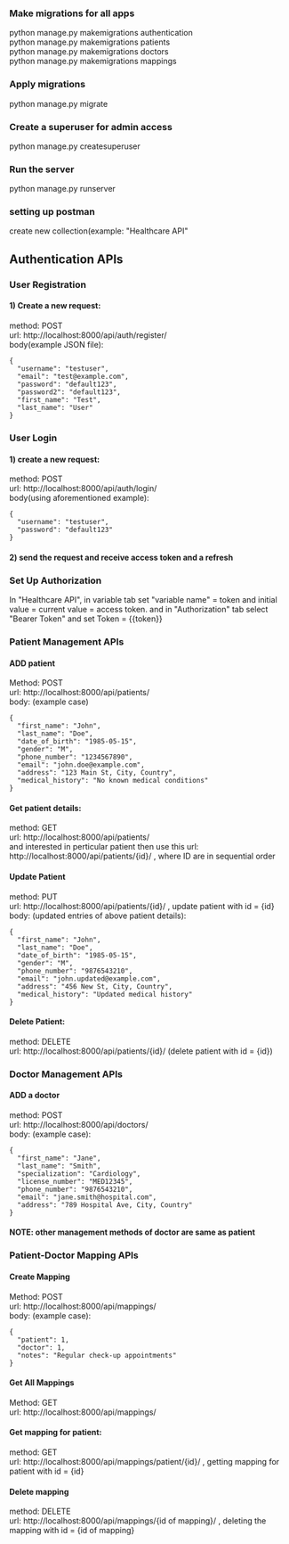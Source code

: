 
### Make migrations for all apps
python manage.py makemigrations authentication <br>
python manage.py makemigrations patients <br>
python manage.py makemigrations doctors <br>
python manage.py makemigrations mappings <br>

### Apply migrations
python manage.py migrate

### Create a superuser for admin access
python manage.py createsuperuser

### Run the server
python manage.py runserver <br>

### setting up postman
create new collection(example: "Healthcare API"
## Authentication APIs
### User Registration
#### 1) Create a new request:
method: POST <br>
url: http://localhost:8000/api/auth/register/ <br>
body(example JSON file):
```
{
  "username": "testuser",
  "email": "test@example.com",
  "password": "default123",
  "password2": "default123",
  "first_name": "Test",
  "last_name": "User"
}
```

### User Login
#### 1) create a new request:
method: POST <br>
url: http://localhost:8000/api/auth/login/ <br>
body(using aforementioned example): <br>
```
{
  "username": "testuser",
  "password": "default123"
}
```
#### 2) send the request and receive access token and a refresh
###  Set Up Authorization
In "Healthcare API", in variable tab set "variable name" = token and initial value = current value = access token. and in "Authorization" tab select "Bearer Token" and set Token = {{token}}

### Patient Management APIs
#### ADD patient
Method: POST <br>
url: http://localhost:8000/api/patients/ <br>
body: (example case) <br>
```
{
  "first_name": "John",
  "last_name": "Doe",
  "date_of_birth": "1985-05-15",
  "gender": "M",
  "phone_number": "1234567890",
  "email": "john.doe@example.com",
  "address": "123 Main St, City, Country",
  "medical_history": "No known medical conditions"
}
```
#### Get patient details:
method: GET <br>
url: http://localhost:8000/api/patients/ <br>
and interested in perticular patient then use this url: http://localhost:8000/api/patients/{id}/ , where ID are in sequential order
#### Update Patient
method: PUT <br>
url: http://localhost:8000/api/patients/{id}/ , update patient with id = {id} <br>
body: (updated entries of above patient details):
```
{
  "first_name": "John",
  "last_name": "Doe",
  "date_of_birth": "1985-05-15",
  "gender": "M",
  "phone_number": "9876543210",
  "email": "john.updated@example.com",
  "address": "456 New St, City, Country",
  "medical_history": "Updated medical history"
}
```

#### Delete Patient:
method: DELETE <br>
url: http://localhost:8000/api/patients/{id}/ (delete patient with id = {id}) <br>

### Doctor Management APIs
#### ADD a doctor
method: POST <br>
url: http://localhost:8000/api/doctors/ <br>
body: (example case):
```
{
  "first_name": "Jane",
  "last_name": "Smith",
  "specialization": "Cardiology",
  "license_number": "MED12345",
  "phone_number": "9876543210",
  "email": "jane.smith@hospital.com",
  "address": "789 Hospital Ave, City, Country"
}
```
#### NOTE: other management methods of doctor are same as patient

### Patient-Doctor Mapping APIs
#### Create Mapping
Method: POST <br>
url: http://localhost:8000/api/mappings/ <br>
body: (example case):
```
{
  "patient": 1,
  "doctor": 1,
  "notes": "Regular check-up appointments"
}
```
#### Get All Mappings
Method: GET <br>
url: http://localhost:8000/api/mappings/

#### Get mapping for patient:
method: GET <br>
url: http://localhost:8000/api/mappings/patient/{id}/ , getting mapping for patient with id = {id}

#### Delete mapping
method: DELETE <br>
url: http://localhost:8000/api/mappings/{id of mapping}/ , deleting the mapping with id = {id of mapping}



